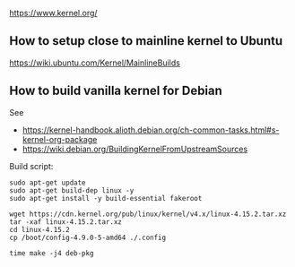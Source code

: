 https://www.kernel.org/

## How to setup close to mainline kernel to Ubuntu

https://wiki.ubuntu.com/Kernel/MainlineBuilds

## How to build vanilla kernel for Debian

See
  - https://kernel-handbook.alioth.debian.org/ch-common-tasks.html#s-kernel-org-package
  - https://wiki.debian.org/BuildingKernelFromUpstreamSources

Build script:

```
sudo apt-get update
sudo apt-get build-dep linux -y
sudo apt-get install -y build-essential fakeroot

wget https://cdn.kernel.org/pub/linux/kernel/v4.x/linux-4.15.2.tar.xz
tar -xaf linux-4.15.2.tar.xz
cd linux-4.15.2
cp /boot/config-4.9.0-5-amd64 ./.config

time make -j4 deb-pkg
```
